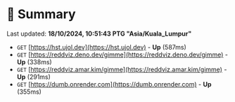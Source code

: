 # 📖 Summary
Last updated: **18/10/2024, 10:51:43 PTG "Asia/Kuala_Lumpur"**

- `GET` [https://hst.ujol.dev](https://hst.ujol.dev) - **Up** (587ms)
- `GET` [https://reddviz.deno.dev/gimme](https://reddviz.deno.dev/gimme) - **Up** (338ms)
- `GET` [https://reddviz.amar.kim/gimme](https://reddviz.amar.kim/gimme) - **Up** (291ms)
- `GET` [https://dumb.onrender.com](https://dumb.onrender.com) - **Up** (355ms)
